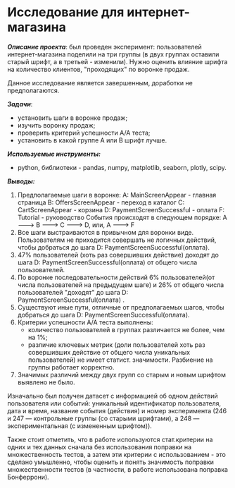 # **Исследование для интернет-магазина**



***Описание проекта***:
 был проведен эксперимент: пользователей интернет-магазина поделили на три группы (в двух группах оставили старый шрифт, а в третьей - изменили). Нужно оценить влияние  шрифта на количество клиентов, "проходящих" по воронке продаж. 

 Данное исследование является завершенным, доработки не предполагаются.

***Задачи***:
  - установить шаги в воронке продаж;
  - изучить воронку продаж;
  - проверить критерий успешности А/А теста;
  - установить в какой группе А или В шрифт лучше.

***Используемые инструменты:***
   - python, библиотеки - pandas, numpy, matplotlib, seaborn, plotly, scipy.


***Выводы:***
  1. Предполагаемые шаги в воронке:
    А: MainScreenAppear - главная страница 
    B: OffersScreenAppear - переход в каталог
    C: CartScreenAppear - корзина
    D: PaymentScreenSuccessful - оплата
    F: Tutorial - руководство
  События происходят в следующем порядке: A ---> B ---> C ---> D, или, A ---> F
  1. Все шаги выстраиваются в привычном для воронки виде. Пользователям не приходится совершать не логичных действий, чтобы добраться до шага D: PaymentScreenSuccessful(оплата).
  1. 47% пользователей (хоть раз совершивших действие)  доходят до шага D: PaymentScreenSuccessful(оплата) от общего числа пользователей.
  1. По воронке последовательности действий 6% пользователей(от числа пользователей на предыдущем шаге) и 26% от общего числа пользователей "доходят" до шага D: PaymentScreenSuccessful(оплата) .
  1. Существуют иные пути, отличные от предполагаемых шагов, чтобы добраться до шага D: PaymentScreenSuccessful(оплата).
  1. Критерии успешности А/А теста выполнены:
     - количество пользователей в группах различается не более, чем на 1%;
     - различие ключевых метрик (доли пользователей хоть раз совершивших действие от общего числа уникальных пользователей) не имеет статист. значимости.
     Разбиение на группы работает корректно.
  1. Значимых различий между двух групп со старым и новым шрифтом выявлено не было. 


Изначально был получен датасет с информацией об одном действий пользователя или событий: уникальный идентификатор пользователя, дата и время, название события (действия) и номер эксперимента (246 и 247 — контрольные группы (со старыми шрифтами), а 248 — экспериментальная (с измененным шрифтом)).

Также стоит отметить, что в работе используются стат.критерии на одних и тех данных сначала без использования поправки на множественность тестов, а затем эти критерии с использованием - это сделано умышленно, чтобы оценить и понять значимость поправки множественности тестов (в частности, в работе использована поправка Бонферрони).
